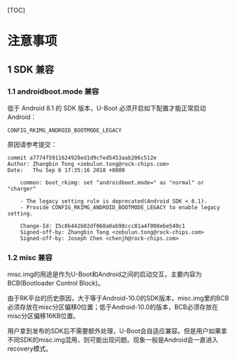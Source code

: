 
[TOC]

# 注意事项

## 1 SDK 兼容

### 1.1 androidboot.mode 兼容

低于 Android 8.1 的 SDK 版本，U-Boot 必须开启如下配置才能正常启动 Android：

```
CONFIG_RKIMG_ANDROID_BOOTMODE_LEGACY
```

原因请参考提交：

```
commit a7774f5911624928ed1d9cfed5453aab206c512e
Author: Zhangbin Tong <zebulun.tong@rock-chips.com>
Date:   Thu Sep 6 17:35:16 2018 +0800

    common: boot_rkimg: set "androidboot.mode=" as "normal" or "charger"

    - The legacy setting rule is deprecated(Android SDK < 8.1).
    - Provide CONFIG_RKIMG_ANDROID_BOOTMODE_LEGACY to enable legacy setting.

    Change-Id: I5c8b442b02df068a0ab98ccc81a4f008ebe540c1
    Signed-off-by: Zhangbin Tong <zebulun.tong@rock-chips.com>
    Signed-off-by: Joseph Chen <chenjh@rock-chips.com>
```

### 1.2 misc 兼容

misc.img的用途是作为U-Boot和Android之间的启动交互，主要内容为BCB(Bootloader Control Block)。

由于RK平台的历史原因，大于等于Android-10.0的SDK版本，misc.img里的BCB必须存放在misc分区偏移0位置；低于Android-10.0的版本，BCB必须存放在misc分区偏移16KB位置。

用户拿到发布的SDK后不需要额外处理，U-Boot会自适应兼容。但是用户如果拿不同SDK的misc.img混用，则可能出现问题。现象一般是Android会一直进入recovery模式。
